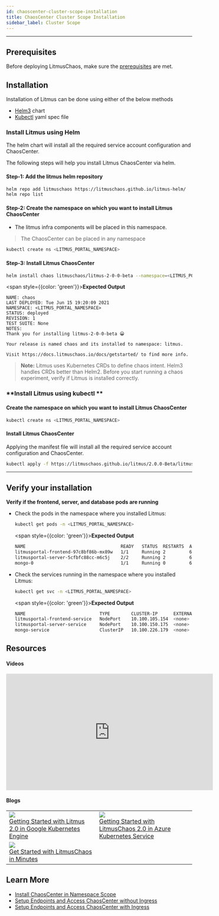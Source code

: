 ```yaml
---
id: chaoscenter-cluster-scope-installation
title: ChaosCenter Cluster Scope Installation
sidebar_label: Cluster Scope
---
```


---

## Prerequisites

Before deploying LitmusChaos, make sure the [prerequisites](basic-requirements) are met.

## Installation

Installation of Litmus can be done using either of the below methods

- [Helm3](#install-litmus-using-helm) chart
- [Kubectl](#install-litmus-using-kubectl) yaml spec file

### Install Litmus using Helm

The helm chart will install all the required service account configuration and ChaosCenter.

The following steps will help you install Litmus ChaosCenter via helm.

#### Step-1: Add the litmus helm repository

```bash
helm repo add litmuschaos https://litmuschaos.github.io/litmus-helm/
helm repo list
```

#### Step-2: Create the namespace on which you want to install Litmus ChaosCenter

- The litmus infra components will be placed in this namespace.

> The ChaosCenter can be placed in any namespace

```bash
kubectl create ns <LITMUS_PORTAL_NAMESPACE>
```

#### Step-3: Install Litmus ChaosCenter

```bash
helm install chaos litmuschaos/litmus-2-0-0-beta --namespace=<LITMUS_PORTAL_NAMESPACE> --devel
```

<span style={{color: 'green'}}><b>Expected Output</b></span>

```
NAME: chaos
LAST DEPLOYED: Tue Jun 15 19:20:09 2021
NAMESPACE: <LITMUS_PORTAL_NAMESPACE>
STATUS: deployed
REVISION: 1
TEST SUITE: None
NOTES:
Thank you for installing litmus-2-0-0-beta 😀

Your release is named chaos and its installed to namespace: litmus.

Visit https://docs.litmuschaos.io/docs/getstarted/ to find more info.
```

> **Note:** Litmus uses Kubernetes CRDs to define chaos intent. Helm3 handles CRDs better than Helm2. Before you start running a chaos experiment, verify if Litmus is installed correctly.

### **Install Litmus using kubectl **

#### **Create the namespace on which you want to install Litmus ChaosCenter**

```bash
kubectl create ns <LITMUS_PORTAL_NAMESPACE>
```

#### **Install Litmus ChaosCenter**

Applying the manifest file will install all the required service account configuration and ChaosCenter.

```bash
kubectl apply -f https://litmuschaos.github.io/litmus/2.0.0-Beta/litmus-2.0.0-Beta.yaml -n <LITMUS_PORTAL_NAMESPACE>
```

---

## **Verify your installation**

**Verify if the frontend, server, and database pods are running**

- Check the pods in the namespace where you installed Litmus:

  ```bash
  kubectl get pods -n <LITMUS_PORTAL_NAMESPACE>
  ```

  <span style={{color: 'green'}}><b>Expected Output</b></span>

  ```bash
  NAME                                    READY   STATUS  RESTARTS  AGE
  litmusportal-frontend-97c8bf86b-mx89w   1/1     Running 2         6m24s
  litmusportal-server-5cfbfc88cc-m6c5j    2/2     Running 2         6m19s
  mongo-0                                 1/1     Running 0         6m16s
  ```

- Check the services running in the namespace where you installed Litmus:

  ```bash
  kubectl get svc -n <LITMUS_PORTAL_NAMESPACE>
  ```

  <span style={{color: 'green'}}><b>Expected Output</b></span>

  ```bash
  NAME                            TYPE        CLUSTER-IP      EXTERNAL-IP PORT(S)                       AGE
  litmusportal-frontend-service   NodePort    10.100.105.154  <none>      9091:30229/TCP                7m14s
  litmusportal-server-service     NodePort    10.100.150.175  <none>      9002:30479/TCP,9003:31949/TCP 7m8s
  mongo-service                   ClusterIP   10.100.226.179  <none>      27017/TCP                     7m6s
  ```

## Resources

#### Videos

<iframe width="560" height="315" src="https://www.youtube.com/embed/rOrKegj5ePI" frameborder="0" allow="accelerometer; autoplay; clipboard-write; encrypted-media; gyroscope; picture-in-picture" allowfullscreen></iframe>

#### Blogs

<table>
  <tr>
    <td>
      <a href="https://dev.to/litmus-chaos/getting-started-with-litmus-2-0-in-google-kubernetes-engine-4obf">
        <img width={300} src="https://res.cloudinary.com/practicaldev/image/fetch/s--zqwPPulX--/c_imagga_scale,f_auto,fl_progressive,h_420,q_auto,w_1000/https://dev-to-uploads.s3.amazonaws.com/uploads/articles/vklusi3v61g28ospmpck.png" />
        <br />
        <div style={{width: "300px"}}>
        Getting Started with Litmus 2.0 in Google Kubernetes Engine
        </div>
      </a>
    </td>
    <td>
      <a href="https://dev.to/avaakash/getting-started-with-litmus-2-0-in-azure-kubernetes-service-13f3">
        <img width={300} src="https://res.cloudinary.com/practicaldev/image/fetch/s--2AubMs-V--/c_imagga_scale,f_auto,fl_progressive,h_420,q_auto,w_1000/https://dev-to-uploads.s3.amazonaws.com/uploads/articles/8c9oa4s10q3zbj9ew7eu.png" />
        <br />
        <div style={{width: "300px"}}>
        Getting Started with LitmusChaos 2.0 in Azure Kubernetes Service
        </div>
      </a>
    </td>
  </tr>
  <tr>
    <td>
      <a href="https://blog.mayadata.io/get-started-with-litmuschaos-in-minutes">
        <img width={300} src="https://external-content.duckduckgo.com/iu/?u=https%3A%2F%2Fmma.prnewswire.com%2Fmedia%2F736824%2FMayaData_Logo.jpg%3Fp%3Dtwitter&f=1&nofb=1" />
        <br />
        <div style={{width: "300px"}}>
        Get Started with LitmusChaos in Minutes
        </div>
      </a>
    </td>
  </tr>
</table>

## Learn More

- [Install ChaosCenter in Namespace Scope](chaoscenter-namespace-scope-installation)
- [Setup Endpoints and Access ChaosCenter without Ingress](setup-without-ingress)
- [Setup Endpoints and Access ChaosCenter with Ingress](setup-with-ingress)
